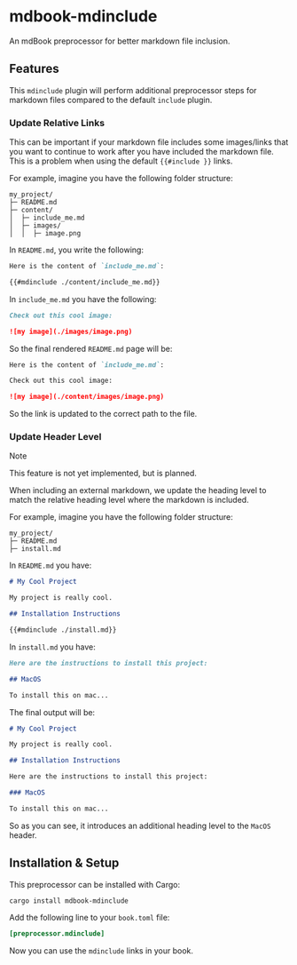 # mdbook-mdinclude

An mdBook preprocessor for better markdown file inclusion.

## Features

This `mdinclude` plugin will perform additional preprocessor steps for markdown files compared to the default `include` plugin.

### Update Relative Links

This can be important if your markdown file includes some images/links that you want to continue to work after you have included the markdown file. This is a problem when using the default `{{#include }}` links.

For example, imagine you have the following folder structure:

```text
my_project/
├─ README.md
├─ content/
│  ├─ include_me.md
│  ├─ images/
│  │  ├─ image.png
```

In `README.md`, you write the following:

```md
Here is the content of `include_me.md`:

{{#mdinclude ./content/include_me.md}}
```

In `include_me.md` you have the following:

```md
Check out this cool image:

![my image](./images/image.png)
```

So the final rendered `README.md` page will be:

```md
Here is the content of `include_me.md`:

Check out this cool image:

![my image](./content/images/image.png)
```

So the link is updated to the correct path to the file.

### Update Header Level

> [!NOTE]
> This feature is not yet implemented, but is planned.

When including an external markdown, we update the heading level to match the relative heading level where the markdown is included.

For example, imagine you have the following folder structure:

```text
my_project/
├─ README.md
├─ install.md
```

In `README.md` you have:

```md
# My Cool Project

My project is really cool.

## Installation Instructions

{{#mdinclude ./install.md}}
```

In `install.md` you have:

```md
Here are the instructions to install this project:

## MacOS

To install this on mac...
```

The final output will be:

```md
# My Cool Project

My project is really cool.

## Installation Instructions

Here are the instructions to install this project:

### MacOS

To install this on mac...
```

So as you can see, it introduces an additional heading level to the `MacOS` header.

## Installation & Setup

This preprocessor can be installed with Cargo:

```console
cargo install mdbook-mdinclude
```

Add the following line to your `book.toml` file:

```toml
[preprocessor.mdinclude]
```

Now you can use the `mdinclude` links in your book.
